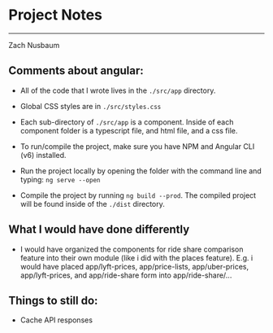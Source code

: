 # Project Notes
---

Zach Nusbaum

## Comments about angular:

* All of the code that I wrote lives in the ```./src/app``` directory.

* Global CSS styles are in ```./src/styles.css```

* Each sub-directory of ```./src/app``` is a component. Inside of each component folder is a typescript file, and html file, and a css file.

* To run/compile the project, make sure you have NPM and Angular CLI (v6) installed.

* Run the project locally by opening the folder with the command line and typing: ```ng serve --open```

* Compile the project by running ```ng build --prod```. The compiled project will be found inside of the ```./dist``` directory.

## What I would have done differently

* I would have organized the components for ride share comparison feature into their own module (like i did with the places feature).
E.g. i would have placed app/lyft-prices, app/price-lists, app/uber-prices, app/lyft-prices, and app/ride-share form into app/ride-share/...

## Things to still do:

* Cache API responses